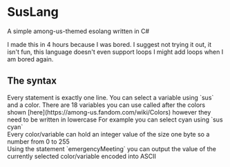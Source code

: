 # SusLang
A simple among-us-themed esolang written in C#

I made this in 4 hours because I was bored. I suggest not trying it out, it isn't fun, this language doesn't even support loops
I might add loops when I am bored again.

<h2>The syntax</h2>
Every statement is exactly one line. You can select a variable using `sus` and a color.
There are 18 variables you can use called after the colors shown [here](https://among-us.fandom.com/wiki/Colors) however they need to be written in lowercase
For example you can select cyan using `sus cyan`
<br>
Every color/variable can hold an integer value of the size one byte so a number from 0 to 255</br>
Using the statement `emergencyMeeting` you can output the value of the currently selected color/variable encoded into ASCII
